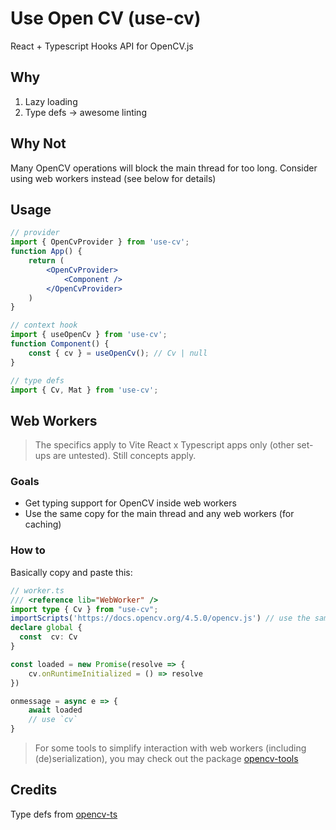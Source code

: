 # Use Open CV (use-cv)
React + Typescript Hooks API for OpenCV.js

## Why

1. Lazy loading
2. Type defs -> awesome linting

## Why Not

Many OpenCV operations will block the main thread for too long. Consider using web workers instead (see below for details)

## Usage

```jsx
// provider
import { OpenCvProvider } from 'use-cv';
function App() {
    return (
        <OpenCvProvider>
            <Component />
        </OpenCvProvider>
    )
}

// context hook
import { useOpenCv } from 'use-cv';
function Component() {
    const { cv } = useOpenCv(); // Cv | null
}

// type defs
import { Cv, Mat } from 'use-cv';
```

## Web Workers

> The specifics apply to Vite React x Typescript apps only (other set-ups are untested). Still concepts apply.

### Goals

- Get typing support for OpenCV inside web workers
- Use the same copy for the main thread and any web workers (for caching)

### How to

Basically copy and paste this:

```typescript
// worker.ts
/// <reference lib="WebWorker" />
import type { Cv } from "use-cv";
importScripts('https://docs.opencv.org/4.5.0/opencv.js') // use the same source as in <OpenCvProvider>
declare global {
  const  cv: Cv
}

const loaded = new Promise(resolve => {
    cv.onRuntimeInitialized = () => resolve
})

onmessage = async e => {
    await loaded
    // use `cv`
}

```

> For some tools to simplify interaction with web workers (including (de)serialization), you may check out the package [opencv-tools](https://www.npmjs.com/package/opencv-tools)

## Credits

Type defs from [opencv-ts](https://www.npmjs.com/package/opencv-ts)

